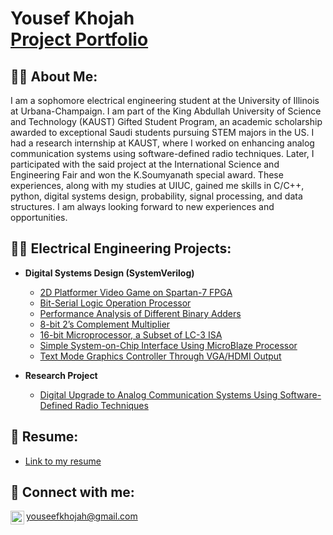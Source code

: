 <h1> Yousef Khojah <br/><a href="https://github.com/YousefSK">Project Portfolio</a>

<h2>🙋‍♂️ About Me:</h2>
I am a sophomore electrical engineering student at the University of Illinois at Urbana-Champaign. I am part of the King Abdullah University of Science and Technology (KAUST) Gifted Student Program, an academic scholarship awarded to exceptional Saudi students pursuing STEM majors in the US. I had a research internship at KAUST, where I worked on enhancing analog communication systems using software-defined radio techniques. Later, I participated with the said project at the International Science and Engineering Fair and won the K.Soumyanath special award. These experiences, along with my studies at UIUC, gained me skills in C/C++, python, digital systems design, probability, signal processing, and data structures. I am always looking forward to new experiences and opportunities.


<h2>👨‍💻 Electrical Engineering Projects:</h2>

- <b> Digital Systems Design (SystemVerilog)</b>
  - [2D Platformer Video Game on Spartan-7 FPGA](https://github.com/YousefSK/2D-Platformer-Video-Game-on-Spartan-7-FPGA.git)
  - [Bit-Serial Logic Operation Processor](https://github.com/YousefSK/Bit-Serial-Logic-Operation-Processor.git)
  - [Performance Analysis of Different Binary Adders](https://github.com/YousefSK/Performance-Analysis-of-Different-Binary-Adders.git)
  - [8-bit 2’s Complement Multiplier](https://github.com/YousefSK/8-bit-2-s-Complement-Multiplier.git)
  - [16-bit Microprocessor, a Subset of LC-3 ISA](https://github.com/YousefSK/16-bit-Microprocessor-a-Subset-of-LC-3-ISA.git)
  - [Simple System-on-Chip Interface Using MicroBlaze Processor](https://github.com/YousefSK/Simple-System-on-Chip-Interface-Using-MicroBlaze-Processor.git)
  - [Text Mode Graphics Controller Through VGA/HDMI Output](https://github.com/YousefSK/Text-Mode-Graphics-Controller-Through-VGA-HDMI-Output.git)



  
- <b> Research Project </b>
  - [Digital Upgrade to Analog Communication Systems Using Software-Defined Radio Techniques](https://partner.projectboard.world/isef/project/ebed019---digital-upgrade-of-communication-system-using-sdr)



<h2>📜 Resume:</h2>

- [Link to my resume](https://github.com/YousefSK/Resume) 


<h2> 🤳 Connect with me:</h2>

[<img align="left" alt="yousef-khojah-567456228 | LinkedIn" width="22px" src="https://cdn.jsdelivr.net/npm/simple-icons@v3/icons/linkedin.svg" />][linkedin]


[linkedin]: https://linkedin.com/in/yousef-khojah-567456228
youseefkhojah@gmail.com
